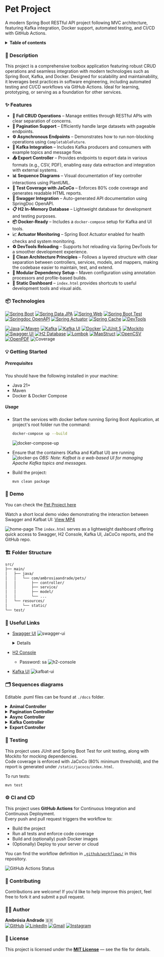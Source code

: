 # Pet Project
A modern Spring Boot RESTful API project following MVC architecture, featuring Kafka integration, Docker support, automated testing, and CI/CD with GitHub Actions.

<details>
<summary><b>Table of contents</b></summary>
  <ol>
    <li><a href="#-description">Description</a></li>
    <li><a href="#-features">Features</a></li>
    <li><a href="#-technologies">Technologies</a>
      <ul><li><a href="#maven">Maven</a></li></ul>
    </li>
    <li>
      <a href="#-getting-started">Getting Started</a>
      <ul>
        <li><a href="#prerequisites">Prerequisites</a></li>
        <li><a href="#usage">Usage</a></li>
      </ul>
    </li>
    <li><a href="#-demo">Demo</a></li>
    <li><a href="#-folder-structure">Folder Structure</a></li>
    <li><a href="#-useful-links">Useful Links</a></li>
    <li><a href="#-sequence-diagrams">Sequence Diagrams</a></li>
    <li><a href="#-testing">Testing</a></li>
    <li><a href="#-ci-and-cd">CI and CD</a></li>
    <li><a href="#-contributing">Contributing</a></li>
    <li><a href="#-author">Author</a></li>
    <li><a href="#-license">License</a></li>
  </ol>
</details>

### 📖 Description

This project is a comprehensive toolbox application featuring robust CRUD operations and seamless integration with modern technologies such as Spring Boot, Kafka, and Docker. Designed for scalability and maintainability, it leverages best practices in software engineering, including automated testing and CI/CD workflows via GitHub Actions. Ideal for learning, prototyping, or serving as a foundation for other services.

### ✨ Features

* **🔁 Full CRUD Operations** – Manage entities through RESTful APIs with clear separation of concerns.
* **📄 Pagination Support** – Efficiently handle large datasets with pageable endpoints.
* **⚙️ Asynchronous Endpoints** – Demonstrates how to run non-blocking operations using `CompletableFuture`.
* **📨 Kafka Integration** – Includes Kafka producers and consumers with example topics and message flow.
* **📤 Export Controller** – Provides endpoints to export data in various formats (e.g., CSV, PDF), enabling easy data extraction and integration with external systems.
* **📊 Sequence Diagrams** – Visual documentation of key controller interactions using PlantUML.
* **🧪 Test Coverage with JaCoCo** – Enforces 80% code coverage and generates readable HTML reports.
* **🧰 Swagger Integration** – Auto-generated API documentation using SpringDoc OpenAPI.
* **📋 H2 In-Memory Database** – Lightweight database for development and testing purposes.
* **📦 Docker-Ready** – Includes a `docker-compose` setup for Kafka and UI tools.
* **📈 Actuator Monitoring** – Spring Boot Actuator enabled for health checks and system monitoring.
* **♻️ DevTools Reloading** – Supports hot reloading via Spring DevTools for a smoother development experience.
* **🧹 Clean Architecture Principles** – Follows a layered structure with clear separation between controllers, services, models, and mappers, making the codebase easier to maintain, test, and extend.
* **🔐 Modular Dependency Setup** – Maven configuration using annotation processors and profile-based builds.
* **📁 Static Dashboard** – `index.html` provides shortcuts to useful development tools and visual aids.


### 📦 Technologies

[![Spring Boot][springboot-shield]][springboot-url] [![Spring Data JPA][jpa-shield]][jpa-url] [![Spring Web][web-shield]][web-url] [![Spring Boot Test][test-shield]][test-url] [![Springdoc OpenAPI][springdoc-shield]][springdoc-url] [![Spring Actuator][actuator-shield]][actuator-url] [![Spring Cache][cache-shield]][cache-url] [![DevTools][devtools-shield]][devtools-url]

[![Java][java-shield]][java-url] [![Maven][maven-shield]][maven-url] [![Kafka][kafka-shield]][kafka-url] [![Kafka UI][kafbat-shield]][kafbat-url] [![Docker][docker-shield]][docker-url] [![JUnit 5][junit5-shield]][junit5-url] [![Mockito][mockito-shield]][mockito-url] [![Swagger UI][swagger-shield]][swagger-url] [![H2 Database][h2-shield]][h2-url] [![Lombok][lombok-shield]][lombok-url] [![MapStruct][mapstruct-shield]][mapstruct-url] [![OpenCSV][opencsv-shield]][opencsv-url] [![OpenPDF][openpdf-shield]][openpdf-url] ![Coverage](https://img.shields.io/badge/Coverage-80%25-brightgreen?style=for-the-badge&logo=jacoco)

### 💡 Getting Started

##### Prerequisites

You should have the following installed in your machine:

- Java 21+
- Maven
- Docker & Docker Compose

##### Usage

- Start the services with docker before running Spring Boot Application, at project's root folder run the command:
    ```sh
    docker-compose up --build
    ```
    ![docker-compose-up](./images/docker-compose-up.png)
- Ensure that the containers (Kafka and Kafbat UI) are running
    ![docker-ps](./images/docker-ps.png)
    _OBS: Note: Kafbat is a web-based UI for managing Apache Kafka topics and messages._

- Build the project:
    ```sh
    mvn clean package
    ```

### 🚀 Demo

You can check the [Pet Project here](demo-url)

Watch a short local demo video demonstrating the interaction between Swagger and Kafbat UI: [View MP4](.images/showcase-kafka-kafbat_ui.mp4)

![home-page](./images/home-page.png)
The `index.html` serves as a lightweight dashboard offering quick access to Swagger, H2 Console, Kafka UI, JaCoCo reports, and the GitHub repo.

### 🏗️ Folder Structure
```bash
src/
├── main/
│   ├── java/
│   │   └── com/ambrosiaandrade/pets/
│   │       ├── controller/
│   │       ├── service/
│   │       ├── model/
│   │       └── ...
│   └── resources/
│       └── static/
└── test/
```

### 🔗 Useful Links

- [Swagger UI](http://localhost:8080/swagger-ui/index.html)
    ![swagger-ui](./images/swagger-ui.png) 

    <details>

    ![1-controller](./images/1-controller.png)
    ![2-controller](./images/2-controller.png)
    ![3-controller](./images/3-controller.png)
    ![4-controller](./images/4-controller.png)
    ![5-controller](./images/5-controller.png)

    </details>

- [H2 Console](http://localhost:8080/h2-console/)
  - Password: sa
  ![h2-console](./images/h2-console.png) 

- [Kafka UI](http://localhost:8081)
    ![kafbat-ui](./images/kafbat-ui.png)  

### 🗂️ Sequences diagrams

Editable .puml files can be found at `./docs` folder.

<details>
<summary><b>Animal Controller</b></summary>

  ![sequence-diagram-animal-controller](./docs/sequence-diagram-animal-controller.png)
</details>

<details>
<summary><b>Pagination Controller</b></summary>

  ![sequence-diagram-pagination-controller](./docs/sequence-diagram-pagination-controller.png)

</details>

<details>
<summary><b>Async Controller</b></summary>

This controller serves as a demonstration of asynchronous processing in Java. It is intended for educational purposes and does not perform any real business logic.

  ![sequence-diagram-async-controller](./docs/sequence-diagram-async-controller.png)

</details>

<details>
<summary><b>Kafka Controller</b></summary>

  ![sequence-diagram-kafka-controller](./docs/sequence-diagram-kafka-controller.png)

</details>

<details>
<summary><b>Export Controller</b></summary>

  ![sequence-diagram-export-controller](./docs/sequence-diagram-export-controller.png)

</details>

### 🧪 Testing

This project uses JUnit and Spring Boot Test for unit testing, along with Mockito for mocking dependencies.  
Code coverage is enforced with JaCoCo (80% minimum threshold), and the report is generated under `/static/jacoco/index.html`.

To run tests:
```sh
mvn test
```

### ⚙️ CI and CD

This project uses **GitHub Actions** for Continuous Integration and Continuous Deployment.  
Every push and pull request triggers the workflow to:

- Build the project
- Run all tests and enforce code coverage
- Build and (optionally) push Docker images
- (Optionally) Deploy to your server or cloud

You can find the workflow definition in [`.github/workflows/`](.github/workflows/) in this repository.

![GitHub Actions Status](https://github.com/ambrosiaandrade/pets/actions/workflows/maven-tests.yml/badge.svg)

### 🤝 Contributing

Contributions are welcome! If you'd like to help improve this project, feel free to fork it and submit a pull request.

### 🐱‍👤 Author

**Ambrósia Andrade** :brazil: <br/>
[![GitHub][github-shield]][github-url] [![LinkedIn][linkedin-shield]][linkedin-url] [![Gmail][gmail-shield]][gmail-url] [![Instagram][instagram-shield]][instagram-url]

### 📝 License

This project is licensed under the **[MIT License](LICENSE)** — see the file for details.

<!-- MARKDOWN LINKS & IMAGES -->

[demo-url]: http://localhost:8080/

[springboot-shield]: https://img.shields.io/badge/Spring_Boot-6DB33F?style=for-the-badge&logo=springboot&logoColor=white
[springboot-url]: https://spring.io/projects/spring-boot

[java-shield]: https://img.shields.io/badge/Java-21-007396?style=for-the-badge&logo=java&logoColor=white
[java-url]: https://www.oracle.com/java/

[maven-shield]: https://img.shields.io/badge/Maven-C71A36?style=for-the-badge&logo=apachemaven&logoColor=white
[maven-url]: https://maven.apache.org/

[kafka-shield]: https://img.shields.io/badge/Apache_Kafka-231F20?style=for-the-badge&logo=apachekafka&logoColor=white
[kafka-url]: https://kafka.apache.org/

[kafbat-shield]: https://img.shields.io/badge/Kafbat_UI-4B286D?style=for-the-badge&logo=apachekafka&logoColor=white
[kafbat-url]: https://github.com/kafbat/kafbat

[docker-shield]: https://img.shields.io/badge/Docker-2496ED?style=for-the-badge&logo=docker&logoColor=white
[docker-url]: https://www.docker.com/

[junit5-shield]: https://img.shields.io/badge/JUnit_5-25A162?style=for-the-badge&logo=junit5&logoColor=white
[junit5-url]: https://junit.org/junit5/

[mockito-shield]: https://img.shields.io/badge/Mockito-4EA94B?style=for-the-badge&logo=mockito&logoColor=white
[mockito-url]: https://site.mockito.org/

[swagger-shield]: https://img.shields.io/badge/Swagger_UI-85EA2D?style=for-the-badge&logo=swagger&logoColor=black
[swagger-url]: http://localhost:8080/swagger-ui/index.html

[h2-shield]: https://img.shields.io/badge/H2-4479A1?style=for-the-badge&logo=h2&logoColor=white
[h2-url]: https://www.h2database.com/

[jpa-shield]: https://img.shields.io/badge/Spring%20Data%20JPA-6DB33F?style=for-the-badge&logo=spring&logoColor=white
[jpa-url]: https://spring.io/projects/spring-data-jpa

[web-shield]: https://img.shields.io/badge/Spring%20Web-6DB33F?style=for-the-badge&logo=spring&logoColor=white
[web-url]: https://spring.io/projects/spring-boot

[lombok-shield]: https://img.shields.io/badge/Lombok-18A303?style=for-the-badge&logo=lombok&logoColor=white
[lombok-url]: https://projectlombok.org/

[test-shield]: https://img.shields.io/badge/Spring%20Boot%20Test-6DB33F?style=for-the-badge&logo=spring&logoColor=white
[test-url]: https://docs.spring.io/spring-boot/docs/current/reference/html/features.html#features.testing

[mapstruct-shield]: https://img.shields.io/badge/MapStruct-6C3483?style=for-the-badge&logo=mapbox&logoColor=white
[mapstruct-url]: https://mapstruct.org/

[springdoc-shield]: https://img.shields.io/badge/Springdoc%20OpenAPI-49A942?style=for-the-badge&logo=openapiinitiative&logoColor=white
[springdoc-url]: https://springdoc.org/

[actuator-shield]: https://img.shields.io/badge/Spring%20Actuator-6DB33F?style=for-the-badge&logo=spring&logoColor=white
[actuator-url]: https://docs.spring.io/spring-boot/docs/current/actuator-api/htmlsingle/

[cache-shield]: https://img.shields.io/badge/Spring%20Cache-6DB33F?style=for-the-badge&logo=spring&logoColor=white
[cache-url]: https://docs.spring.io/spring-boot/docs/current/reference/html/io.html#io.caching

[devtools-shield]: https://img.shields.io/badge/DevTools-6DB33F?style=for-the-badge&logo=spring&logoColor=white
[devtools-url]: https://docs.spring.io/spring-boot/docs/current/reference/html/using.html#using.devtools

[opencsv-shield]: https://img.shields.io/badge/OpenCSV-4E97A3?style=for-the-badge&logo=csv&logoColor=white
[opencsv-url]: http://opencsv.sourceforge.net/

[openpdf-shield]: https://img.shields.io/badge/OpenPDF-3776AB?style=for-the-badge&logo=adobeacrobatreader&logoColor=white
[openpdf-url]: https://github.com/LibrePDF/OpenPDF

<!-- Social media -->

[instagram-shield]: https://img.shields.io/badge/-Instagram-E4405F?style=for-the-badge&logo=instagram&logoColor=white
[instagram-url]:https://www.instagram.com/ambrosia_andrade_br/

[linkedin-shield]: https://img.shields.io/badge/-LinkedIn-black.svg?style=for-the-badge&logo=linkedin&colorB=blue
[linkedin-url]: https://linkedin.com/in/ambrosiaandrade

[gmail-shield]: https://img.shields.io/badge/-Gmail-EA4335?style=for-the-badge&logo=gmail&logoColor=white
[gmail-url]: mailto:ambrosiaandrade.pe@gmail.com

[github-shield]: https://img.shields.io/badge/-GitHub-181717?style=for-the-badge&logo=GitHub&logoColor=white
[github-url]: https://github.com/ambrosiaandrade